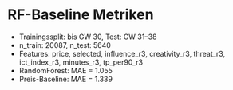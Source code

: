 # RF-Baseline Metriken

- Trainingssplit: bis GW 30, Test: GW 31–38
- n_train: 20087, n_test: 5640
- Features: price, selected, influence_r3, creativity_r3, threat_r3, ict_index_r3, minutes_r3, tp_per90_r3
- RandomForest: MAE = 1.055
- Preis-Baseline: MAE = 1.339
